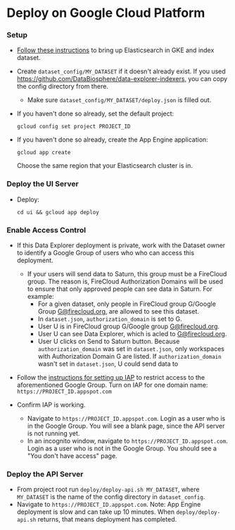 # Deploy on Google Cloud Platform

### Setup

- [Follow these instructions](https://github.com/DataBiosphere/data-explorer-indexers/tree/master/bigquery/deploy)
  to bring up Elasticsearch in GKE and index dataset.

- Create `dataset_config/MY_DATASET` if it doesn't already exist. If you used
  https://github.com/DataBiosphere/data-explorer-indexers, you can copy the
  config directory from there.

  - Make sure `dataset_config/MY_DATASET/deploy.json` is filled out.

- If you haven't done so already, set the default project:

  `gcloud config set project PROJECT_ID`

- If you haven't done so already, create the App Engine application:

  `gcloud app create`

  Choose the same region that your Elasticsearch cluster is in.

### Deploy the UI Server

- Deploy:

  `cd ui && gcloud app deploy`

### Enable Access Control

- If this Data Explorer deployment is private, work with the Dataset owner to
  identify a Google Group of users who who can access this deployment.
  - If your users will send data to Saturn, this group must be a FireCloud
    group. The reason is, FireCloud Authorization Domains will be used to
    ensure that only approved people can see data in Saturn. For example:
    - For a given dataset, only people in FireCloud group G/Google Group
      G@firecloud.org, are allowed to see this dataset.
    - In `dataset.json`, `authorization_domain` is set to G.
    - User U is in FireCloud group G/Google group G@firecloud.org.
    - User U can see Data Explorer, which is acled to G@firecloud.org.
    - User U clicks on Send to Saturn button. Because `authorization_domain` was
      set in `dataset.json`, only workspaces with Authorization Domain G are
      listed. If `authorization_domain` wasn't set in `dataset.json`, U could
      send data to 

- Follow the [instructions for setting up IAP](https://cloud.google.com/iap/docs/app-engine-quickstart#enabling_iap)
  to restrict access to the aforementioned Google Group. Turn on IAP for one
  domain name: `https://PROJECT_ID.appspot.com`

- Confirm IAP is working.
  - Navigate to `https://PROJECT_ID.appspot.com`. Login as a user who is in the
    Google Group. You will see a blank page, since the API server is not running
    yet.
  - In an incognito window, navigate to `https://PROJECT_ID.appspot.com`. Login
    as a user who is not in the Google Group. You should see a "You don't have
    access" page.

### Deploy the API Server

- From project root run `deploy/deploy-api.sh MY_DATASET`, where `MY_DATASET` is
  the name of the config directory in `dataset_config`.
- Navigate to `https://PROJECT_ID.appspot.com`. Note: App Engine deployment is
  slow and can take up 10 minutes. When `deploy/deploy-api.sh` returns, that means
  deployment has completed.
